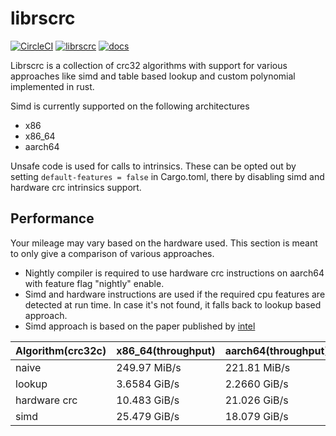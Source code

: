# librscrc

[![CircleCI](https://dl.circleci.com/status-badge/img/gh/psvri/librscrc/tree/main.svg?style=shield)](https://dl.circleci.com/status-badge/redirect/gh/psvri/librscrc/tree/main) [![librscrc](https://img.shields.io/crates/v/librscrc)](https://crates.io/crates/librscrc) [![docs](https://img.shields.io/docsrs/librscrc)](https://docs.rs/librscrc/0.1.0/librscrc/)

Librscrc is a collection of crc32 algorithms with support for various approaches like simd and table based lookup and
custom polynomial implemented in rust.

Simd is currently supported on the following architectures

- x86
- x86_64
- aarch64

Unsafe code is used for calls to intrinsics. These can be opted out by setting ```default-features = false``` in
Cargo.toml, there by disabling simd and hardware crc intrinsics support.

## Performance

Your mileage may vary based on the hardware used. This section is meant to only give a comparison of various approaches.

- Nightly compiler is required to use hardware crc instructions on aarch64 with feature flag "nightly" enable.
- Simd and hardware instructions are used if the required cpu features are detected at run time. In case it's not found,
  it falls back to lookup based approach.
- Simd approach is based on the paper published
  by [intel](https://www.intel.com/content/dam/www/public/us/en/documents/white-papers/fast-crc-computation-generic-polynomials-pclmulqdq-paper.pdf)

| Algorithm(crc32c) | x86_64(throughput) | aarch64(throughput) |
|-------------------|--------------------|---------------------|
| naive             | 249.97 MiB/s       | 221.81 MiB/s        |
| lookup            | 3.6584 GiB/s       | 2.2660 GiB/s        |
| hardware crc      | 10.483 GiB/s       | 21.026 GiB/s        |
| simd              | 25.479 GiB/s       | 18.079 GiB/s        |